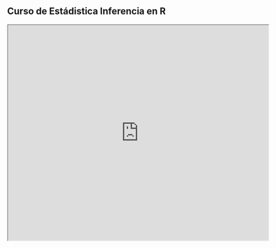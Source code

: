 ## Curso de Estádistica Inferencia en R

<iframe
  src="https://antoninozainea.shinyapps.io/Anova/"
  style="width:120%; height:500px;"
></iframe>
